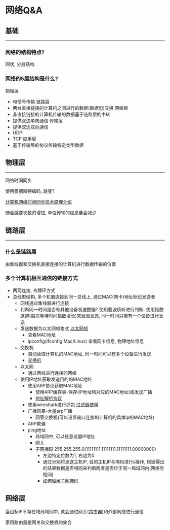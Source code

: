 # 网络Q&A

## 基础

---

### 网络的结构特点?

网状, 分层结构

### 网络的5层结构是什么?

物理层
- 电信号传输
链路层
- 两台直接链接的计算机之间进行的数据(数据包)交换
网络层
- 非直接链接的计算机传输的数据基于链路层的中转
- 提供双边单向通信
传输层
- 提供双边双向通信
- UDP
- TCP
应用层
- 基于传输层的协议传输特定类型数据

## 物理层

---

网络时间同步

使用曼彻斯特编码, 跳变?

[计算机网络时间同步技术原理介绍](https://segmentfault.com/a/1190000005337116)

随着跳变次数的增加, 单位传输的信息量会减少

## 链路层

---

### 什么是链路层

由集线器和交换机直接连接的计算机进行数据传输的位置

### 多个计算机相互通信的链接方式

- 两两连接, 令牌环方式
- 总线型结构, 多个机器连接到同一总线上, 通过MAC(网卡)地址标记发送者
    + 网线通过集线器进行连接
    + 判断同一时间是否有其他设备发送数据? 使用载波侦听进行判断, 使用指数退避(每次等待时间指数增长)来延迟发送, 同一时间只能有一个设备进行发送
    + 发送数据为以太网帧格式 [以太网帧](https://zh.wikipedia.org/wiki/%E4%BB%A5%E5%A4%AA%E7%BD%91%E5%B8%A7%E6%A0%BC%E5%BC%8F)
        * 查看MAC地址
        * ipconfig(ifconfig Mac/Linux) 查看网卡信息, 物理地址信息
    + 交换机
        * 自动读取计算机的MAC地址, 同一时间可以有多个设备进行发送
        * [交换机](https://zh.wikipedia.org/wiki/%E7%B6%B2%E8%B7%AF%E4%BA%A4%E6%8F%9B%E5%99%A8)
    + 以太网
        * 通过网线进行连接的网络
    + 使用IP地址获取发送目的的MAC地址
        * 使用ARP协议获取MAC地址
            - 使用ARP缓存表-保存(IP地址和对应的MAC地址)或发送广播
            - [地址解析协议](https://zh.wikipedia.org/wiki/%E5%9C%B0%E5%9D%80%E8%A7%A3%E6%9E%90%E5%8D%8F%E8%AE%AE)
        * 使用wireshark进行抓包 [过滤器使用](https://www.jianshu.com/p/a97a23abd577)
        * 广播风暴-大量arp广播
            - 网管交换机(可以设置端口连接的计算机的具体ip的MAC地址)
        * ARP欺骗
        * ping地址
            - 局域网中, 可以任意设置IP地址
            - 网关
            - 子网掩码 255.255.255.0(11111111.11111111.11111111.00000000)
                + 左边特定位数为1, 右边为0
                + 通过分别将发送主机IP, 目的主机IP与掩码进行`&`操作, 根据得出的结果数据是否相同来判断两者是否位于同一局域网内(网络号相同)
                + [如何理解子网掩码](https://www.zhihu.com/question/56895036)

## 网络层

当目标IP不存在域局域网中, 就会通过网关(路由器)和外部网络进行通信

家用路由器是网关和交换机的集合